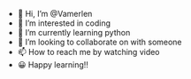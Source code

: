- 👋 Hi, I’m @Vamerlen
- 👀 I’m interested in coding
- 🌱 I’m currently learning python
- 💞️ I’m looking to collaborate on with someone
- 📫 How to reach me by watching video
- 😀 Happy learning!!
<!---
Vamerlen/Vamerlen is a ✨ special ✨ repository because its `README.md` (this file) appears on your GitHub profile.
You can click the Preview link to take a look at your changes.
--->
